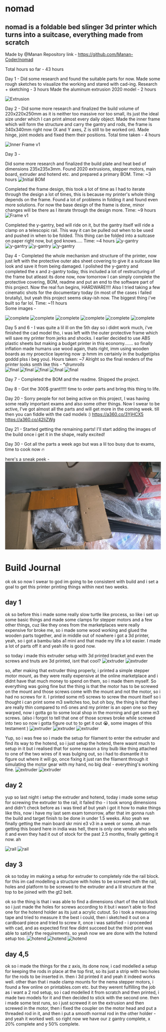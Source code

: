# nomad
## nomad is a foldable bed slinger 3d printer which turns into a suitcase, everything made from scratch

Made by @Manan
Repository link - https://github.com/Manan-Coder/nomad

Total hours so far - 43 hours

Day 1 -
Did some research and found the suitable parts for now. Made some rough sketches to visualize the working and stared with cad-ing.
Research + sketching - 3 hours
Made the aluminum extrusion 2020 model - 2 hours

![Extrusion](https://hc-cdn.hel1.your-objectstorage.com/s/v3/220abb64739f68cf5550082c53c83105abad4cbe_screenshot_2025-04-06_at_12.48.34___am.png)


Day 2 -
Did some more research and finalized the build volume of 220x220x250mm as it is neither too massive nor too small, its just the ideal size under which I can print almost every daily object.
Made the inner frame which will form the structure and carry the gantry and rods, the frame is 340x340mm right now (X and Y axes, Z is still to be worked on).
Made hinge, joint models and fixed them their positions.
Total time taken - 4 hours

![Inner Frame v1](https://hc-cdn.hel1.your-objectstorage.com/s/v3/18d2787d167dd41019a8e4d008d47ad7d87e3b3e_screenshot_2025-04-06_at_8.22.44___pm.png)

Day 3 -

Did some more research and finalized the build plate and heat bed of dimensions 235x235x3mm. Found 2020 extrusions, stepper motors, main board, extruder and hotend etc. and prepared a primary BOM.
Time: ~3 hours
![Initial BOM](https://hc-cdn.hel1.your-objectstorage.com/s/v3/2c8996a9d5132e9d5850e585b9bc4363e6546221_screenshot_2025-04-08_at_1.29.18___pm.png)

Completed the frame design, this took a lot of time as I had to iterate through the design a lot of times, this is because my printer's whole thing depends on the frame. Found a lot of problems in folding it and found even more solutions. For now the base design of the frame is done, minor changes will be there as I iterate through the design more.
Time: ~9 hours
![Frame v1](https://hc-cdn.hel1.your-objectstorage.com/s/v3/9c66486f2f446b9a6c1975bf1d7b179366465401_screenshot_2025-04-08_at_1.26.23___pm.png)


Completed the y-gantry, bed will ride on it, but the gantry itself will ride a clamp on a telescopic rail. This way it can be pulled out when to be used and pushed in when to be folded. This thing can be folded into a suitcase on paper right now, but god knows.....
Time: ~4 hours
![y-gantry](https://hc-cdn.hel1.your-objectstorage.com/s/v3/702417c0b1abe1ecdf2df733e5866336d15716f0_screenshot_2025-04-08_at_11.02.15___pm.png)
![y-gantry](https://hc-cdn.hel1.your-objectstorage.com/s/v3/a5786f6e79b66d5f36c52efe311e39678eb95b1f_screenshot_2025-04-08_at_11.03.51___pm.png)
![y-gantry](https://hc-cdn.hel1.your-objectstorage.com/s/v3/8fa1eea6b971f5d597952522e6bfb07043a48503_screenshot_2025-04-08_at_11.04.09___pm.png)
![y-gantry](https://hc-cdn.hel1.your-objectstorage.com/s/v3/c8d21e9dd2db6eab7e813b6be7cf5c46cdea6c72_screenshot_2025-04-08_at_11.04.24___pm.png)


Day 4 -
Completed the whole mechanism and structure of the printer, now just left with the protective outer abs sheet covering to give it a suitcase like look and save it from being damaged.
I polished the y-gantry and completed the x and z-gantry today, this included a lot of restructuring of the frame but atleast its done now, now tomorrow I can simply complete the protective covering, BOM, readme and put an end to the software part of this project. Now the real fun begins, HARDWARE!!!!
Also I tried taking a few cinematic shots for the documentary today (in most of the cases i failed brutally), but yeah this project seems okay-ish now. The biggest thing i've built so far lol.
Time: ~11 hours
<br>
Some images -






![complete](https://hc-cdn.hel1.your-objectstorage.com/s/v3/786f7eddd80fc5b4dbad53ecc9edc8cd382be29c_screenshot_2025-04-10_at_12.37.20___am.png)
![complete](https://hc-cdn.hel1.your-objectstorage.com/s/v3/2cd2101b112147227ed1f435383768eb31d72367_screenshot_2025-04-10_at_12.37.33___am.png)
![complete](https://hc-cdn.hel1.your-objectstorage.com/s/v3/b4634a143609dfb7ed080a96cb17b3b51e971642_screenshot_2025-04-10_at_12.37.42___am.png  )
![complete](https://hc-cdn.hel1.your-objectstorage.com/s/v3/4091cc4e00434afbdca679756dc1356a00137cf7_screenshot_2025-04-10_at_12.49.43___am.png)
![complete](https://hc-cdn.hel1.your-objectstorage.com/s/v3/5d859d0b26b11d5cb003a4c648f177b40c5908e5_screenshot_2025-04-10_at_12.49.57___am.png)
![complete](https://hc-cdn.hel1.your-objectstorage.com/s/v3/906b6fcda0b9dafeb8eacc6edc1b8972df743c90_screenshot_2025-04-10_at_12.50.24___am.png)


Day 5 and 6 -
I was quite a lil ill on the 5th day so i didnt work much, i've finished the cad model tho, i was left with the outer protective frame which will save my printer from jerks and shocks. I earlier decided to use ABS plastic sheets but making a budget printer in this economy....... so finally inflation made humans use wood again, thats right, imm using wooden boards as my proectice layering now :p hmm im certainly in the budget(plss goddd plss i beg you).
Hours taken: ~7
Alright so the final renders of the printer looks smth like this -
**drumrolls*
<br>
![final](https://hc-cdn.hel1.your-objectstorage.com/s/v3/a1d09003bf3c47607def2396e77064e6d62d883b_screenshot_2025-04-11_at_11.51.11___pm.png)
![final](https://hc-cdn.hel1.your-objectstorage.com/s/v3/b1560f93530c57f3737e558d750d972c38603f64_screenshot_2025-04-11_at_11.51.28___pm.png)
![final](https://hc-cdn.hel1.your-objectstorage.com/s/v3/bdfddca92566a885b01bacecbaa2d7d5aa4e6edb_screenshot_2025-04-11_at_10.05.48___pm.png)
![final](https://hc-cdn.hel1.your-objectstorage.com/s/v3/367b481931c493762d4d48582883398f5fc460b2_screenshot_2025-04-11_at_10.00.56___pm.png)
![final](https://hc-cdn.hel1.your-objectstorage.com/s/v3/b038b458193667f80e73cd6cd16a6253816697df_screenshot_2025-04-11_at_11.50.57___pm.png)




Day 7 -
Completed the BOM and the readme. Shipped the project.

Day 8 -
Got the 300$ grant!!!!! time to order parts and bring this thing to life.

Day 20 -
Sorry people for not being active on this project, I was having some really important exams and also some other things. Now I swear to be active, I've got almost all the parts and will get more in the coming week. till then you can fiddle with the cad models :)
https://a360.co/3YjHCX5
https://a360.co/42IiZWg

Day 21 -
Started getting the remaining parts!
I'll start adding the images of the build once i get it in the shape, really excited!


Day 30 -
Got all the parts a week ago but was a lil too busy due to exams, time to cook now :fire:

here's a sneak peek -
![parts](/imgs/parts.jpeg)


# Build Journal


ok ok so now I swear to god im going to be consistent with build and i set a goal to get this printer printing things within next two weeks.

## day 1

ok so before this i made some really slow turtle like process, so like i set up some basic things and made some clamps for stepper motors and a few other things, cuz like they ones from the marketplaces were really expensive for broke me, so i made some wood working and glued the wooden parts together, and in middle out of nowhere i got a 3d printer, yeah, so i got a bambu labs a1 mini and that made my life a lot easier. I made a lot of parts off it and yeah life is good now.

so today i made this extruder setup with 3d printed bracket and even the screws and tnuts are 3d printed, isnt that cool?
![extruder](https://hc-cdn.hel1.your-objectstorage.com/s/v3/ccdaddb75bc4d16c617b8c59f4f0a58e7e344364_img_20250917_180349319__1_.jpg)
![extruder](https://hc-cdn.hel1.your-objectstorage.com/s/v3/efe60886d20e12e73e9163732ce4408b00bb9fab_img_20250917_180356047__1_.jpg)


so, after making that extruder thing properly, i printed a simple stepper motor mount, as they were really expensive at the online marketplace and i didnt have that much money to spend on them, so i made them myself.
So everything was going fine but the thing is that the motor has to be screwed on the mount and those screws come with the mount and not the motor, so i had no screws for it. I printed some m5 screws to screw the mount itself so i thought i can print some m3 switches too, but oh boy, the thing is that they are really thin compared to m5 ones and my printer is an open one so they warped, now i gotta go to some local shop in the morning and get some m3 screws.
(also i forgot to tell that one of those screws broke while screwed into two so now i gotta figure out to to get it out :sob:, some images of this testament )
![extruder](https://hc-cdn.hel1.your-objectstorage.com/s/v3/daf574b90a1228c56e2ed8afdb2a3ae47c94a49b_img_20250918_005536.jpg)
![extruder](https://hc-cdn.hel1.your-objectstorage.com/s/v3/f04b1cec2d9a26fd08602bf7714ef10daa74339f_img_20250918_005615.jpg)
![extruder](https://hc-cdn.hel1.your-objectstorage.com/s/v3/ae76c14ad8fa4410dda61a36cf5b1aab35527eac_img_20250918_005632.jpg)


Yup, so i was free so i made the setup for filament to enter the extruder and find its way to the hotend, so i just setup the hotend, there wasnt much to setup in it but i realised that for some reason a tiny bulb like thing attached to one of the two wires of it was bulging out, so i had to dismantle it to figure out where it will go, once fixing it just ran the filament through it simulating the motor gear with my hand, no big deal - everything's working fine.
![extruder](https://hc-cdn.hel1.your-objectstorage.com/s/v3/505798e455c192121550908396ffd467fd5ddcc0_img_20250918_014436.jpg)
![extruder](https://hc-cdn.hel1.your-objectstorage.com/s/v3/70c1d59c1e60e7aaead50958341358ab60ae628a_img_20250918_014510.jpg)


## day 2
yup so last night i setup the extruder and hotend, today i made some setup for screwing the extruder to the rail, it failed tho - i took wrong dimensions and didn't check before as i was tired af but yeah i got it how to make things like this, now i have my last sem exam tomorrow, after that im gonna rush the build and target finish to be done in under 1.5 weeks. Also yeah we finally getting the main board skr mini e3 v3 in a week or some. ah man getting this board here in india was hell, there is only one vendor who sells it and even they had it out of stock for the past 2.5 months, finally getting it now. ah

![rail](https://hc-cdn.hel1.your-objectstorage.com/s/v3/b9f626fabc198dd5f2514730be477da7967c1c75_img_20250919_234628.jpg)
![rail](https://hc-cdn.hel1.your-objectstorage.com/s/v3/db11ca2870e48cf5c7191b42c349d197effbf61f_img_20250919_234657.jpg)



## day 3
ok so today im making a setup for extruder to completely ride the rail block. for this im cad modelling a structure with holes to be screwed with the rail, holes and platform to be screwed to the extruder and a lil structure at the top to be joined with the gt2 belt.

ok so the thing is that i was able to find a dimensions chart of the rail block so i just made the holes for screws according to it but i wasn't able to find one for the hotend holder as its just a acrylic cutout. So i took a measuring tape and tried to measure it the best i could, then i sketched it out on a cardboard piece and tried to screw it, once i was satisfied - i proceeded with cad, and as expected first few didnt succeed but the third print was able to satisfy the requirements. so yeah now we are done with the hotend setup too.
![hotend](https://hc-cdn.hel1.your-objectstorage.com/s/v3/904a5fbbfb7f58e1ebd6da66724fe38cd80eb2c0_img_20250925_230342.jpg)
![hotend](https://hc-cdn.hel1.your-objectstorage.com/s/v3/a9ace361c2c6393c3d68dbee315cc832a35c6671_img_20250925_223916947.jpg)
![hotend](https://hc-cdn.hel1.your-objectstorage.com/s/v3/6ceca505c6cf3a806e27b691e00402cea9a5c5b4_img_20250925_230454.jpg)

## day 4,5
ok so i made the things for the z axis, its done now, i cad modelled a setup for keeping the rods in place at the top first, so its just a strip with two holes for the rods to be inserted in. then i 3d printed it and yeah it indeed works well.
other than that i made clamp mounts for the nema stepper motors, i found a few online on printables.com etc. but they werent fulfilling the job as i want a 2 rod setup, so i cad modelled it from scratch and then printed, i made two models for it and then decided to stick with the second one.
then i made some test runs, so i just screwed it on the extrusion and then screwed in the motor, then i fixed the coupler on the motor head and put a threaded rod in it, and then i put a smooth normal rod in the other holder - and yeah it worked well.
so right now we have our z gantry complete, x 20% complete and y 50% complete.
